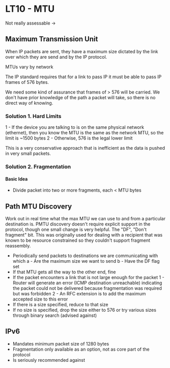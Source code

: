 # LT10 - MTU

Not really assessable ->

## Maximum Transmission Unit

When IP packets are sent, they have a maximum size dictated by the link over which they are send and by the IP protocol.

MTUs vary by network

The IP standard requires that for a link to pass IP it must be able to pass IP frames of 576 bytes.

We need some kind of assurance that frames of > 576 will be carried. We don't have prior knowledge of the path a packet will take, so there is no direct way of knowing.

### Solution 1. Hard Limits

1 - If the device you are talking to is on the same physical network (ethernet), then you know the MTU is the same as the network MTU, so the limit is ~1500 bytes
2 - Otherwise, 576 is the legal lower limit

This is a very conservative approach that is inefficient as the data is pushed in very small packets.

### Solution 2. Fragmentation

#### Basic Idea

- Divide packet into two or more fragments, each < MTU bytes

## Path MTU Discovery

Work out in real time what the max MTU we can use to and from a particular destination is.
PMTU discovery doesn't require explicit support in the protocol, though one small change is very helpful. The "DF", "Don't fragment" bit. This was originally used for dealing with a recipient that was known to be resource constrained so they couldn't support fragment reassembly.

- Periodically send packets to destinations we are communicating with which
    a - Are the maximum size we want to send
    b - Have the DF flag set
- If that MTU gets all the way to the other end, fine
- If the packet encounters a link that is not large enough for the packet
    1 - Router will generate an error (ICMP destination unreachable) indicating the packet could not be delivered because fragmentation was required but was forbidden
    2 - An RFC extension is to add the maximum accepted size to this error
- If there is a size specified, reduce to that size
- If no size is specified, drop the size either to 576 or try various sizes through binary search (advised against)

## IPv6

- Mandates minimum packet size of 1280 bytes
- Fragmentation only available as an option, not as core part of the protocol
- Is seriously recommended against
